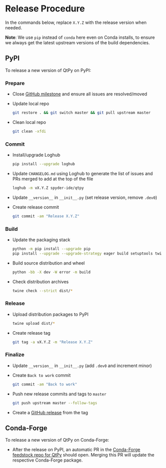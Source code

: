 # Release Procedure

In the commands below, replace `X.Y.Z` with the release version when needed.

**Note**: We use `pip` instead of `conda` here even on Conda installs, to ensure we always get the latest upstream versions of the build dependencies.


## PyPI

To release a new version of QtPy on PyPI:


### Prepare

* Close [GitHub milestone](https://github.com/spyder-ide/qtpy/milestones) and ensure all issues are resolved/moved

* Update local repo

  ```bash
  git restore . && git switch master && git pull upstream master
  ```

* Clean local repo

  ```bash
  git clean -xfdi
  ```


### Commit

* Install/upgrade Loghub

  ```bash
  pip install --upgrade loghub
  ```

* Update `CHANGELOG.md` using Loghub to generate the list of issues and PRs merged to add at the top of the file

  ```bash
  loghub -m vX.Y.Z spyder-ide/qtpy
  ```

* Update `__version__` in `__init__.py` (set release version, remove `.dev0`)

* Create release commit

  ```bash
  git commit -am "Release X.Y.Z"
  ```


### Build

* Update the packaging stack

  ```bash
  python -m pip install --upgrade pip
  pip install --upgrade --upgrade-strategy eager build setuptools twine wheel
  ```

* Build source distribution and wheel

  ```bash
  python -bb -X dev -W error -m build
  ```

* Check distribution archives

  ```bash
  twine check --strict dist/*
  ```


### Release

* Upload distribution packages to PyPI

  ```bash
  twine upload dist/*
  ```

* Create release tag

  ```bash
  git tag -a vX.Y.Z -m "Release X.Y.Z"
  ```


### Finalize

* Update `__version__` in `__init__.py` (add `.dev0` and increment minor)

* Create `Back to work` commit

  ```bash
  git commit -am "Back to work"
  ```

* Push new release commits and tags to `master`

  ```bash
  git push upstream master --follow-tags
  ```

* Create a [GitHub release](https://github.com/spyder-ide/qtpy/releases) from the tag


## Conda-Forge

To release a new version of QtPy on Conda-Forge:

* After the release on PyPI, an automatic PR in the [Conda-Forge feedstock repo for QtPy](https://github.com/conda-forge/qtpy-feedstock/pulls) should open.
  Merging this PR will update the respective Conda-Forge package.
